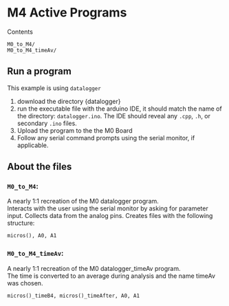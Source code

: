 # M4 Active Programs 
Contents 
```
M0_to_M4/
M0_to_M4_timeAv/
```

## Run a program 
This example is using `datalogger`
1. download the directory {datalogger}
2. run the executable file with the arduino IDE, it should match the name of the directory: `datalogger.ino`. The IDE should reveal any `.cpp`, `.h`, or secondary `.ino` files. 
3. Upload the program to the the M0 Board 
4. Follow any serial command prompts using the serial monitor, if applicable. 

## About the files 
### `M0_to_M4`: 
A nearly 1:1 recreation of the M0 datalogger program.\
Interacts with the user using the serial monitor by asking for parameter input. Collects data from the analog pins. Creates files with the following structure: 
```txt
micros(), A0, A1
```

### `M0_to_M4_timeAv`: 
A nearly 1:1 recreation of the M0 datalogger_timeAv program.\
The time is converted to an average during analysis and the name timeAv was chosen. 

```txt
micros()_timeB4, micros()_timeAfter, A0, A1
```